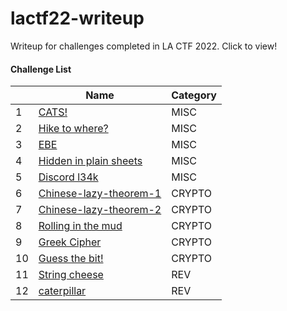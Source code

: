 # lactf22-writeup
Writeup for challenges completed in LA CTF 2022. Click to view!

#### Challenge List
|   | Name | Category |
| --- | --- | --- |
| 1 | [CATS!](https://github.com/adaisyx/lactf22-writeup/blob/main/CATS/Solution.md#challenge---cats) | MISC |
| 2 | [Hike to where?](https://github.com/adaisyx/lactf22-writeup/blob/main/Hike-To-Where/Solution.md#problem) | MISC |
| 3 | [EBE](https://github.com/adaisyx/lactf22-writeup/blob/main/MISC/EBE_PlainSheets_DiscordLeak_Feedback_solution.md#challenge-ebe) | MISC |
| 4 | [Hidden in plain sheets](https://github.com/adaisyx/lactf22-writeup/blob/main/MISC/EBE_PlainSheets_DiscordLeak_Feedback_solution.md#challenge-hidden-in-plain-sheets) | MISC |
| 5 | [Discord l34k](https://github.com/adaisyx/lactf22-writeup/blob/main/MISC/EBE_PlainSheets_DiscordLeak_Feedback_solution.md#challenge-discord-l34k) | MISC |
| 6 | [Chinese-lazy-theorem-1](https://github.com/adaisyx/lactf22-writeup/blob/main/Chinese%20Lazy%20Theorems/Solution.md#challenge-1-chinese-lazy-theorem-1) | CRYPTO |
| 7 | [Chinese-lazy-theorem-2](https://github.com/adaisyx/lactf22-writeup/blob/main/Chinese%20Lazy%20Theorems/Solution.md#challenge-2-chinese-lazy-theorem-2) | CRYPTO |
| 8 | [Rolling in the mud](https://github.com/adaisyx/lactf22-writeup/blob/main/CRYPTO/Ciphers_GreekCyper_RollingInTheMud.md#challenge-1-rolling-in-the-mud) | CRYPTO |
| 9 | [Greek Cipher](https://github.com/adaisyx/lactf22-writeup/blob/main/CRYPTO/Ciphers_GreekCyper_RollingInTheMud.md#challenge-2-greek-cipher) | CRYPTO |
| 10 | [Guess the bit!](https://github.com/adaisyx/lactf22-writeup/blob/main/CRYPTO/GuessTheBit_Solution.md) | CRYPTO |
| 11 | [String cheese](https://github.com/adaisyx/lactf22-writeup/blob/main/REV/Strings_and_Caterpillar_Solution.md#challenge-string-cheese) | REV |
| 12 | [caterpillar](https://github.com/adaisyx/lactf22-writeup/blob/main/REV/Strings_and_Caterpillar_Solution.md#challenge-caterpillar) | REV |

